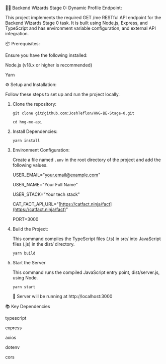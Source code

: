 🧙‍♂️ Backend Wizards Stage 0: Dynamic Profile Endpoint:

This project implements the required GET /me RESTful API endpoint for the Backend Wizards Stage 0 task. It is built using Node.js, Express, and TypeScript and has environment variable configuration, and external API integration.

📦 Prerequisites:

Ensure you have the following installed:

  Node.js (v18.x or higher is recommended)

  Yarn

⚙️ Setup and Installation:

Follow these steps to set up and run the project locally.

1. Clone the repository:

    `git clone git@github.com:JoshTeflon/HNG-BE-Stage-0.git`

    `cd hng-me-api`

2. Install Dependencies:

    `yarn install`

3. Environment Configuration:

    Create a file named `.env` in the root directory of the project and add the following values.

    USER_EMAIL="your.email@example.com"

    USER_NAME="Your Full Name"

    USER_STACK="Your tech stack"

    CAT_FACT_API_URL="[https://catfact.ninja/fact](https://catfact.ninja/fact)"

    PORT=3000

4. Build the Project:

    This command compiles the TypeScript files (.ts) in src/ into JavaScript files (.js) in the dist/ directory.

    `yarn build`

5. Start the Server

    This command runs the compiled JavaScript entry point, dist/server.js, using Node.

    `yarn start`

    🚀 Server will be running at http://localhost:3000


📚 Key Dependencies

  typescript

  express

  axios

  dotenv

  cors